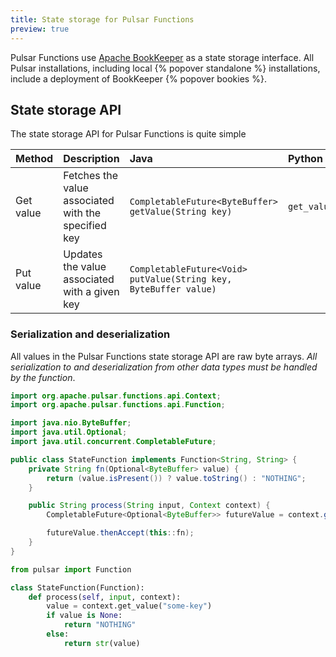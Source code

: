 ```yaml
---
title: State storage for Pulsar Functions
preview: true
---
```


Pulsar Functions use [Apache BookKeeper](https://bookkeeper.apache.org) as a state storage interface. All Pulsar installations, including local {% popover standalone %} installations, include a deployment of BookKeeper {% popover bookies %}.

## State storage API

The state storage API for Pulsar Functions is quite simple

Method | Description | Java | Python
:------|:------------|:-----|:------
Get value | Fetches the value associated with the specified key | `CompletableFuture<ByteBuffer> getValue(String key)` | `get_value`
Put value | Updates the value associated with a given key | `CompletableFuture<Void> putValue(String key, ByteBuffer value)`

### Serialization and deserialization

All values in the Pulsar Functions state storage API are raw byte arrays. *All serialization to and deserialization from other data types must be handled by the function*.

```java
import org.apache.pulsar.functions.api.Context;
import org.apache.pulsar.functions.api.Function;

import java.nio.ByteBuffer;
import java.util.Optional;
import java.util.concurrent.CompletableFuture;

public class StateFunction implements Function<String, String> {
    private String fn(Optional<ByteBuffer> value) {
        return (value.isPresent()) ? value.toString() : "NOTHING";
    }

    public String process(String input, Context context) {
        CompletableFuture<Optional<ByteBuffer>> futureValue = context.getValue("some-key");

        futureValue.thenAccept(this::fn);
    }
}
```

```python
from pulsar import Function

class StateFunction(Function):
    def process(self, input, context):
        value = context.get_value("some-key")
        if value is None:
            return "NOTHING"
        else:
            return str(value)
```